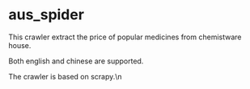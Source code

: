 # aus_spider
This crawler extract the price of popular medicines from chemistware house.

Both english and chinese are supported.

The crawler is based on scrapy.\n
